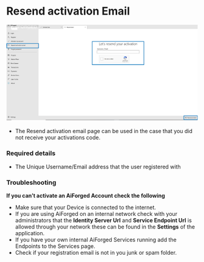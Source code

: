 # Resend activation Email



![](.gitbook/assets/6.png)

* The Resend activation email page can be used in the case that you did not receive your activations code.

### Required details

* The Unique Username/Email address that the user registered with

### Troubleshooting

**If you can’t activate an AiForged Account check the following**

* Make sure that your Device is connected to the internet.
* If you are using AiForged on an internal network check with your administrators that the **Identity Server Url** and **Service Endpoint Url** is allowed through your network these can be found in the **Settings** of the application.
* If you have your own internal AiForged Services running add the Endpoints to the Services page.
* Check if your registration email is not in you junk or spam folder.

